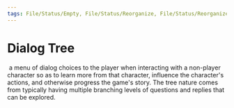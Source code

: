 ```yaml
---
tags: File/Status/Empty, File/Status/Reorganize, File/Status/Reorganize, File/Status/Recategorize, File/Status/Summarize, File/Status/Structuralize
---
```


# Dialog Tree

 a menu of dialog choices to the player when interacting with a non-player character so as to learn more from that character, influence the character's actions, and otherwise progress the game's story. The tree nature comes from typically having multiple branching levels of questions and replies that can be explored.



